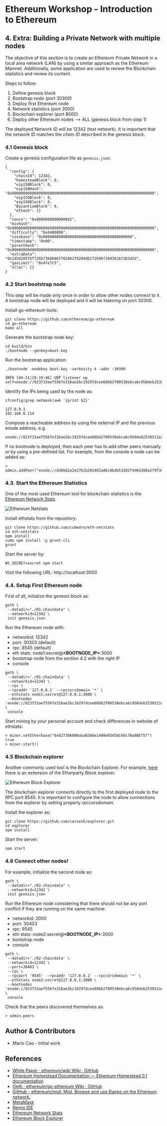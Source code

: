 # Ethereum Workshop - Introduction to Ethereum

## 4. Extra: Building a Private Network with multiple nodes

The objective of this section is to create an Ethereum Private Network in a local area network (LAN) by using a similar approach as the Ethereum Mainnet. Additionally, some application are used to review the Blockchain statistics and review its content.

Steps to follow:

1.  Define genesis block
2.  Bootstrap node (port 30300)
3.  Deploy first Ethereum node
4.  Network statistics (port 3000)
5.  Blockchain explorer (port 8000)
6.  Deploy other Ethereum nodes --> ALL (genesis block from step 1)

The deployed Network ID will be 12342 (test network). It is important that the _network ID_ matches the _chain ID_ described in the genesis block.

### 4.1 Genesis block

Create a genesis configuration file as `genesis.json`:

```
{
  "config": {
    "chainId": 12342,
    "homesteadBlock": 0,
    "eip150Block": 0,
    "eip150Hash": "0x0000000000000000000000000000000000000000000000000000000000000000",
    "eip155Block": 0,
    "eip158Block": 0,
    "ByzantiumBlock": 0,
    "ethash": {}
  },
  "nonce": "0x0000000000000042",
  "mixhash": "0x0000000000000000000000000000000000000000000000000000000000000000",
  "difficulty": "0x0400000",
  "coinbase": "0x0000000000000000000000000000000000000000",
  "timestamp": "0x00",
  "parentHash": "0x0000000000000000000000000000000000000000000000000000000000000000",
  "extraData": "0x2d3d20576f726b7368686f70206279204d6172696f2043616f203d2d",
  "gasLimit": "0x47e7c5",
  "alloc": {}
}
```

### 4.2 Start bootstrap node

This step will be made only once in order to allow other nodes connect to it.
A bootstrap node will be deployed and it will be listening on port 30300.

Install go-ethereum tools:

```
git clone https://github.com/ethereum/go-ethereum
cd go-ethereum
make all
```

Generate the bootstrap node key:

```
cd build/bin
./bootnode --genkey=boot.key
```

Run the bootstrap application:

```
./bootnode -nodekey boot.key -verbosity 4 -addr :30300

INFO [04-21|19:19:46] UDP listener up                          self=enode://023f33aef556fe316ae2bc19297dcee60b62f00530ebca6c950deb2530511e2b1deb535ed1de3d5958e08b8297bd7713978f928b87efde074587e629635b1abf@[::]:30300
```

Identify the IPs being used by the node as:

```
ifconfig|grep netmask|awk '{print $2}'

127.0.0.1
192.168.0.114
```

Compose a reacheable address by using the external IP and the previous enode address, e.g.

```
enode://023f33aef556fe316ae2bc19297dcee60b62f00530ebca6c950deb2530511e2b1deb535ed1de3d5958e08b8297bd7713978f928b87efde074587e629635b1abf@192.168.0.114:3030
```

If no bootnode is deployed, then each peer has to add other peers manually or by using a pre-defined list. For example, from the console a node can be added as:

```
> admin.addPeer("enode://d366d2a2e2761b202402ad6c8bdb53202f496d388a2f9f3e2a15607dbce939158b4506d903933875f6fcf035dc7c0f965458598bbfda91ebdf94c27cd54d2548@127.0.0.1:30301")
```

### 4.3. Start the Ethereum Statistics

One of the most used Ethereum tool for blockchain statistics is the [Ethereum Network Stats](https://github.com/cubedro/eth-netstats).

![Ethereum Netstats](images/netstats.jpg?raw=true "Remix")

Install ethstats from the repository:

```
git clone https://github.com/cubedro/eth-netstats
cd eth-netstats
npm install
sudo npm install -g grunt-cli
grunt
```

Start the server by:

```
WS_SECRET=secret npm start
```

Visit the following URL: http://localhost:3000

### 4.4. Setup First Ethereum node

First of all, initialize the genesis block as:

```
geth \
 --datadir="./01-chaindata" \
 --networkid=12342 \
 init genesis.json
```

Run the Ethereum node with:

* networkid: 12342
* port: 30303 (default)
* rpc: 8545 (default)
* eth stats: node1:secret@**<BOOTNODE_IP>**:3000
* bootstrap node from the section 4.2 with the right IP
* console

```
geth \
 --datadir='./01-chaindata' \
 --networkid=12342 \
 --rpc \
 --rpcaddr '127.0.0.1' --rpccorsdomain '*' \
 --ethstats node1:secret@127.0.0.1:3000 \
 --bootnodes 'enode://023f33aef556fe316ae2bc19297dcee60b62f00530ebca6c950deb2530511e2b1deb535ed1de3d5958e08b8297bd7713978f928b87efde074587e629635b1abf@192.168.0.114:30300' \
 console
```

Start mining by your personal account and check differences in website of ethstats:

```
> miner.setEtherbase("0x627306090abaB3A6e1400e9345bC60c78a8BEf57")
true
> miner.start()
```

### 4.5 Blockchain explorer

Another commonly used tool is the Blockchain Explorer. For example, [here](https://github.com/carsenk/explorer.git) there is an extension of the Etherparty Block explorer.

![Ethereum Block Explorer](images/explorer.png?raw=true "Remix")

The blockchain explorer connects directly to the first deployed node to the RPC port 8545.
It is important to configure the node to allow connections from the explorer by setting properly _rpccorsdomain_.

Install the explorer as:

```
git clone https://github.com/carsenk/explorer.git
cd explorer
npm install
```

Start the server:

```
npm start
```

### 4.6 Connect other nodes!

For example, initialize the second node as:

```
geth \
 --datadir="./02-chaindata" \
 --networkid=12342 \
 init genesis.json
```

Run the Ethereum node considering that there should not be any port conflict if they are running on the same machine:

* networkid: 2000
* port: 30403
* rpc: 9545
* eth stats: node2:secret@**<BOOTNODE_IP>**:3000
* bootstrap node
* console

```
geth \
 --datadir='./02-chaindata' \
 --networkid=12342 \
 --port=30403 \
 --rpc \
 --rpcport '9545' --rpcaddr '127.0.0.1' --rpccorsdomain '*' \
 --ethstats node2:secret@127.0.0.1:3000 \
 --bootnodes 'enode://023f33aef556fe316ae2bc19297dcee60b62f00530ebca6c950deb2530511e2b1deb535ed1de3d5958e08b8297bd7713978f928b87efde074587e629635b1abf@192.168.0.114:30300' \
 console
```

Check that the peers discovered themselves as:

```
> admin.peers
```

## Author & Contributors

* Mario Cao - Initial work

## References

* [White Paper · ethereum/wiki Wiki · GitHub](https://github.com/ethereum/wiki/wiki/White-Paper)
* [Ethereum Homestead Documentation — Ethereum Homestead 0.1 documentation](http://ethdocs.org/en/latest/index.html)
* [Geth · ethereum/go-ethereum Wiki · GitHub](https://github.com/ethereum/go-ethereum/wiki/geth)
* [GitHub - ethereum/mist: Mist. Browse and use Ðapps on the Ethereum network.](https://github.com/ethereum/mist)
* [MetaMask](https://metamask.io/)
* [Remix IDE](http://remix.ethereum.org/)
* [Ethereum Network Stats](https://github.com/cubedro/eth-netstats)
* [Ethereum Block Explorer](https://github.com/carsenk/explorer.git)
